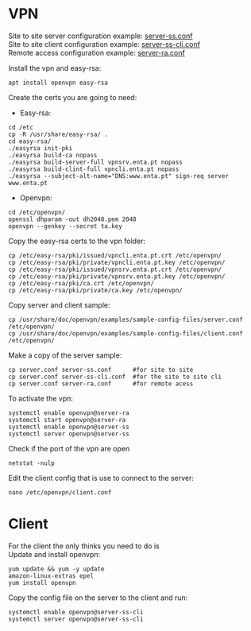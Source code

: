 # VPN
Site to site server configuration example: [server-ss.conf](configurations/server-ss.conf)
<br>
Site to site client configuration example: [server-ss-cli.conf](configurations/server-ss-cli.conf) 
<br>
Remote access configuration example: [server-ra.conf](configurations/server-ra.conf)

Install the vpn and easy-rsa:
```
apt install openvpn easy-rsa
```
Create the certs you are going to need:
<br>
* Easy-rsa:
```
cd /etc
cp -R /usr/share/easy-rsa/ .
cd easy-rsa/
./easyrsa init-pki
./easyrsa build-ca nopass
./easyrsa build-server-full vpnsrv.enta.pt nopass
./easyrsa build-clint-full vpncli.enta.pt nopass
./easyrsa --subject-alt-name="DNS:www.enta.pt" sign-req server www.enta.pt
```
* Openvpn:
```
cd /etc/openvpn/   
openssl dhparam -out dh2048.pem 2048
openvpn --genkey --secret ta.key
```    
Copy the easy-rsa certs to the vpn folder: 
```
cp /etc/easy-rsa/pki/issued/vpncli.enta.pt.crt /etc/openvpn/
cp /etc/easy-rsa/pki/private/vpncli.enta.pt.key /etc/openvpn/
cp /etc/easy-rsa/pki/issued/vpnsrv.enta.pt.crt /etc/openvpn/
cp /etc/easy-rsa/pki/private/vpnsrv.enta.pt.key /etc/openvpn/
cp /etc/easy-rsa/pki/ca.crt /etc/openvpn/
cp /etc/easy-rsa/pki/private/ca.key /etc/openvpn/
```
Copy server and client sample:
```
cp /usr/share/doc/openvpn/examples/sample-config-files/server.conf /etc/openvpn/  
cp /usr/share/doc/openvpn/examples/sample-config-files/client.conf /etc/openvpn/  
```
Make a copy of the server sample:
```
cp server.conf server-ss.conf      #for site to site 
cp server.conf server-ss-cli.conf  #for the site to site cli 
cp server.conf server-ra.conf      #for remote acess 
```   
   
To activate the vpn:   
```
systemctl enable openvpn@server-ra
systemctl start openvpn@server-ra
systemctl enable openvpn@server-ss
systemctl server openvpn@server-ss
```
Check if the port of the vpn are open 
```
netstat -nulp
```   
Edit the client config that is use to connect to the server:
```
nano /etc/openvpn/client.conf 
```     
# Client
For the client the only thinks you need to do is 
<br>
Update and install openvpn: 
```
yum update && yum -y update
amazon-linux-extras epel
yum install openvpn     
```
Copy the config file on the server to the client and run:
``` 
systemctl enable openvpn@server-ss-cli
systemctl server openvpn@server-ss-cli
```
